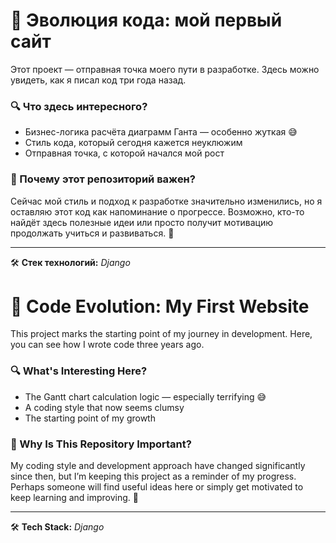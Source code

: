 # 📌 Эволюция кода: мой первый сайт  

Этот проект — отправная точка моего пути в разработке. Здесь можно увидеть, как я писал код три года назад.  

### 🔍 Что здесь интересного?  
- Бизнес-логика расчёта диаграмм Ганта — особенно жуткая 😅  
- Стиль кода, который сегодня кажется неуклюжим  
- Отправная точка, с которой начался мой рост  

### 🎯 Почему этот репозиторий важен?  
Сейчас мой стиль и подход к разработке значительно изменились, но я оставляю этот код как напоминание о прогрессе. Возможно, кто-то найдёт здесь полезные идеи или просто получит мотивацию продолжать учиться и развиваться. 🚀  

---

🛠 **Стек технологий:** *Django*   



# 📌 Code Evolution: My First Website  

This project marks the starting point of my journey in development. Here, you can see how I wrote code three years ago.  

### 🔍 What's Interesting Here?  
- The Gantt chart calculation logic — especially terrifying 😅  
- A coding style that now seems clumsy  
- The starting point of my growth  

### 🎯 Why Is This Repository Important?  
My coding style and development approach have changed significantly since then, but I’m keeping this project as a reminder of my progress. Perhaps someone will find useful ideas here or simply get motivated to keep learning and improving. 🚀  

---

🛠 **Tech Stack:** *Django*  
